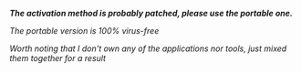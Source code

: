 ***The activation method is probably patched, please use the portable one.***

*The portable version is 100% virus-free*

*Worth noting that I don't own any of the applications 
nor tools, just mixed them together for a result*


